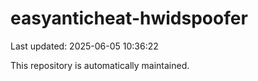 # easyanticheat-hwidspoofer

Last updated: 2025-06-05 10:36:22

This repository is automatically maintained.
